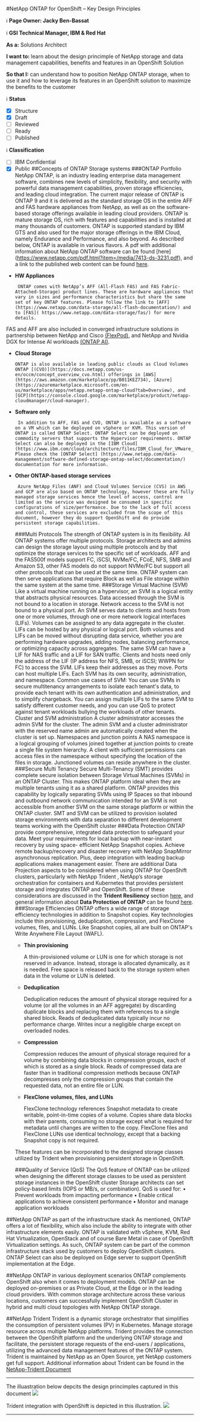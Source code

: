 #NetApp ONTAP for OpenShift – Key Design Principles

ℹ️ **Page Owner: Jacky Ben-Bassat**

ℹ️ **GSI Technical Manager, IBM & Red Hat**

**As a:** Solutions Architect

**I want to:** learn about the design princimple of NetApp storage and data management capabilities, benefits and features in an OpenShift Solution

**So that I:** can understand how to position NetApp ONTAP storage, when to use it and how to leverage its features in an OpenShift solution to maximize the benefits to the customer

ℹ️ **Status**

- [X] Structure
- [X] Draft
- [ ] Reviewed
- [ ] Ready
- [ ] Published

ℹ️ **Classification**

- [ ] IBM Confidential
- [X] Public
##Concepts of ONTAP Storage systems
###ONTAP Portfolio
NetApp ONTAP, is an industry leading enterprise data management software, combines new levels of simplicity, flexibility, and security with powerful data management capabilities, proven storage efficiencies, and leading cloud integration. The current major release of ONTAP is ONTAP 9 and it is delivered as the standard storage OS in the entire AFF and FAS hardware appliances from NetApp, as well as on the software-based storage offerings available in leading cloud providers. ONTAP is mature storage OS, rich with features and capabilities and is installed at many thousands of customers. ONTAP is supported standard by IBM GTS and also used for the major storage offerings in the IBM Cloud, namely Endurance and Performance, and also beyond. As described below, ONTAP is available in various flavors. A pdf with additional information about NetApp ONTAP software can be found [here] (https://www.netapp.com/pdf.html?item=/media/7413-ds-3231.pdf), and a link to the published web content can be found [here](https://www.netapp.com/data-management/ontap-data-management-software/).

 - **HW Appliances**

		ONTAP comes with NetApp’s AFF (All-Flash FAS) and FAS Fabric-Attached-Storage) product lines. These are hardware appliances that vary in sizes and performance characteristics but share the same set of key ONTAP features. Please follow the link to [AFF](https://www.netapp.com/data-storage/all-flash-documentation/) and to [FAS]( https://www.netapp.com/data-storage/fas/) for more details.
FAS and AFF are also included in converged infrastructure solutions in partnership between NetApp and Cisco [(FlexPod)](https://www.netapp.com/data-storage/flexpod/), and NetApp and Nvidia DGX for Intense AI workloads [(ONTAP AI)](https://www.netapp.com/artificial-intelligence/ontap-ai/ ).

 -  **Cloud Storage**

		ONTAP is also available in leading public clouds as Cloud Volumes ONTAP [(CVO)](https://docs.netapp.com/us-en/occm/concept_overview_cvo.html) offerings in [AWS](https://aws.amazon.com/marketplace/pp/B011KEZ734), [Azure](https://azuremarketplace.microsoft.com/en-us/marketplace/apps/netapp.netapp-ontap-cloud?tab=Overview), and [GCP](https://console.cloud.google.com/marketplace/product/netapp-cloudmanager/cloud-manager).

 - **Software only**

		In addition to AFF, FAS and CVO, ONTAP is available as a software on a VM which can be deployed on vSphere or KVM. This version of ONTAP is called ONTAP Select. ONTAP Select can be deployed on commodity servers that supports the Hypervisor requirements. ONTAP Select can also be deployed in the [IBM Cloud](https://www.ibm.com/cloud/architecture/files/IBM_Cloud_for_VMware_Solutions_NetApp_Architecture.pdf).  Please check the [ONTAP Select] (https://www.netapp.com/data-management/software-defined-storage-ontap-select/documentation/)  documentation for more information.

 - **Other ONTAP-based storage services**

		Azure NetApp Files (ANF) and Cloud Volumes Service (CVS) in AWS and GCP are also based on ONTAP technology, however these are fully managed storage services hence the level of access, control are limited as the service was designed be consumed in specific configurations of size/performance. Due to the lack of full access and control, these services are excluded from the scope of this document, however they do support OpenShift and do provide persistent storage capabilities. 

	###Multi Protocols
The strength of ONTAP system is in its flexibility. All ONTAP systems offer multiple protocols. Storage architects and admins can design the storage layout using multiple protocols and by that optimize the storage services to the specific set of workloads. AFF and the FAS500f models support FC, iSCSI, NVMe/FC, FCoE, NFS, SMB and Amazon S3, other FAS models do not support NVMe/FC but support all other protocols that can be used at the same time. ONTAP system can then serve applications that require Block as well as File storage within the same system at the same time.
	###Storage Virtual Machine (SVM)
Like a virtual machine running on a hypervisor, an SVM is a logical entity that abstracts physical resources. Data accessed through the SVM is not bound to a location in storage. Network access to the SVM is not bound to a physical port. An SVM serves data to clients and hosts from one or more volumes, through one or more network logical interfaces (LIFs). Volumes can be assigned to any data aggregate in the cluster. LIFs can be hosted by any physical or logical port. Both volumes and LIFs can be moved without disrupting data service, whether you are performing hardware upgrades, adding nodes, balancing performance, or optimizing capacity across aggregates.
The same SVM can have a LIF for NAS traffic and a LIF for SAN traffic. Clients and hosts need only the address of the LIF (IP address for NFS, SMB, or iSCSI; WWPN for FC) to access the SVM. LIFs keep their addresses as they move. Ports can host multiple LIFs. Each SVM has its own security, administration, and namespace.
Common use cases of SVM:
You can use SVMs in secure multitenancy arrangements to isolate each tenant's data, to provide each tenant with its own authentication and administration, and to simplify chargeback. You can assign multiple LIFs to the same SVM to satisfy different customer needs, and you can use QoS to protect against tenant workloads bullying the workloads of other tenants.
Cluster and SVM administration
A cluster administrator accesses the admin SVM for the cluster. The admin SVM and a cluster administrator with the reserved name admin are automatically created when the cluster is set up.
Namespaces and junction points
A NAS namespace is a logical grouping of volumes joined together at junction points to create a single file system hierarchy. A client with sufficient permissions can access files in the namespace without specifying the location of the files in storage. Junctioned volumes can reside anywhere in the cluster.
###Secure Multi Tenancy
Secure Multi-Tenancy (SMT) provides complete secure isolation between Storage Virtual Machines (SVMs) in an ONTAP Cluster. This makes ONTAP platform ideal when they are multiple tenants using it as a shared platform. ONTAP provides this capability by logically separating SVMs using IP Spaces so that inbound and outbound network communication intended for an SVM is not accessible from another SVM on the same storage platform or within the ONTAP cluster. SMT and SVM can be utilized to provision isolated storage environments with data separation to different development teams working with the OpenShift cluster
###Data Protection
ONTAP provide comprehensive, integrated data protection to safeguard your data. Meet your requirements for local backup with near-instant recovery by using space- efficient NetApp Snapshot copies. Achieve remote backup/recovery and disaster recovery with NetApp SnapMirror asynchronous replication. Plus, deep integration with leading backup applications makes management easier. There are additional Data Projection aspects to be considered when using ONTAP for OpenShift clusters, particularly with NetApp Trident , NetApp’s storage orchestration for containers and Kubernetes that provides persistent storage and integrates ONTAP and OpenShift. Some of these considerations are discussed in the **Trident Resiliency** section [here](./Trident-Resiliency.md), and general information about **Data Protection of ONTAP** can be found [here](./DataPro-Resiliency-Compliance.md).
###Storage Efficiencies
ONTAP offers a wide range of storage efficiency technologies in addition to Snapshot copies. Key technologies include thin provisioning, deduplication, compression, and FlexClone volumes, files, and LUNs. Like Snapshot copies, all are built on ONTAP's Write Anywhere File Layout (WAFL).

	- **Thin provisioning**

		A thin-provisioned volume or LUN is one for which storage is not reserved in advance. Instead, storage is allocated dynamically, as it is needed. Free space is released back to the storage system when data in the volume or LUN is deleted.

	- **Deduplication**

		Deduplication reduces the amount of physical storage required for a volume (or all the volumes in an AFF aggregate) by discarding duplicate blocks and replacing them with references to a single shared block. Reads of deduplicated data typically incur no performance charge. Writes incur a negligible charge except on overloaded nodes.

	- **Compression**
 
		Compression reduces the amount of physical storage required for a volume by combining data blocks in compression groups, each of which is stored as a single block. Reads of compressed data are faster than in traditional compression methods because ONTAP decompresses only the compression groups that contain the requested data, not an entire file or LUN.

	- **FlexClone volumes, files, and LUNs**

		FlexClone technology references Snapshot metadata to create writable, point-in-time copies of a volume. Copies share data blocks with their parents, consuming no storage except what is required for metadata until changes are written to the copy. FlexClone files and FlexClone LUNs use identical technology, except that a backing Snapshot copy is not required. 

	These features can be incorporated to the designed storage classes utilized by Trident when provisioning persistent storage in OpenShift.


	###Quality of Service (QoS)
The QoS feature of ONTAP can be utilized when designing the different storage classes to be used as persistent storage instances in the OpenShift cluster Storage architects can set policy-based limits (IOPS or MB/s, or combination). 
QoS is used for:
•	Prevent workloads from impacting performance
•	Enable critical applications to achieve consistent performance
•	Monitor and manage application workloads


##NetApp ONTAP as part of the infrastructure stack
As mentioned, ONTAP offers a lot of flexibility, which also include the ability to integrate with other infrastructure elements easily. ONTAP is validated with vSphere, KVM, Red Hat Virtualization, OpenStack and of course Bare Metal in case of OpenShift Virtualization settings. As such, ONTAP system can be part of the common infrastructure stack used by customers to deploy OpenShift clusters. ONTAP Select can also be deployed on Edge server to support OpenShift implementation at the Edge.
 
##NetApp ONTAP in various deployment scenarios
ONTAP complements OpenShift also when it comes to deployment models. ONTAP can be deployed on-premises or as Private Cloud, at the Edge or in the leading cloud providers. With common storage architecture across these various locations, customers can successfully implement OpenShift Cluster in hybrid and multi cloud topologies with NetApp ONTAP storage.

##NetApp Trident
Trident is a dynamic storage orchestrator that simplifies the consumption of persistent volumes (PV) in Kubernetes. Manage storage resource across multiple NetApp platforms. Trident provides the connection between the OpenShift platform and the underlying ONTAP storage and facilitate, the persistent storage requests of the end-users / applications, utilizing the advanced data management features of the ONTAP system.
Trident is maintained by NetApp as an Open Source, yet NetApp customers get full support. Additional information about Trident can be found in the [NetApp-Trident Document](./NetApp-Trident.md)
***
The illuastration below depcits the design princimples captured in this document
![](./STRG-Design-Principles-OCP.png)

Trident integration with OpenShift is depicted in this illustration.
![](./Trident-OCP-Integration.png)

***

